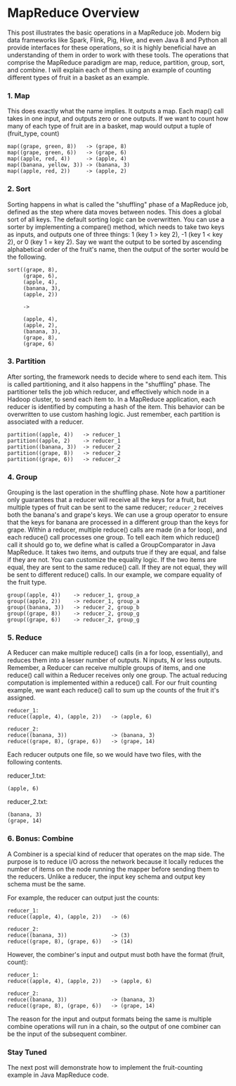 # MapReduce Overview

This post illustrates the basic operations in a MapReduce job. Modern big data frameworks like Spark, Flink, Pig, Hive, and even Java 8 and Python all provide interfaces for these operations, so it is highly beneficial have an understanding of them in order to work with these tools. The operations that comprise the MapReduce paradigm are map, reduce, partition, group, sort, and combine. I will explain each of them using an example of counting different types of fruit in a basket as an example.

### 1. Map
This does exactly what the name implies. It outputs a map. Each map() call takes in one input, and outputs zero or one outputs. If we want to count how many of each type of fruit are in a basket, map would output a tuple of (fruit_type, count)

```
map((grape, green, 8))   -> (grape, 8)
map((grape, green, 6))   -> (grape, 6)
map((apple, red, 4))     -> (apple, 4)
map((banana, yellow, 3)) -> (banana, 3)
map((apple, red, 2))     -> (apple, 2)
```

### 2. Sort
Sorting happens in what is called the "shuffling" phase of a MapReduce job, defined as the step where data moves between nodes. This does a global sort of all keys. The default sorting logic can be overwritten. You can use a sorter by implementing a compare() method, which needs to take two keys as inputs, and outputs one of three things: 1 (key 1 > key 2), -1 (key 1 < key 2), or 0 (key 1 = key 2).  Say we want the output to be sorted by ascending alphabetical order of the fruit's name, then the output of the sorter would be the following.

```
sort((grape, 8),
     (grape, 6),
     (apple, 4),
     (banana, 3),
     (apple, 2))

     ->

     (apple, 4),
     (apple, 2),
     (banana, 3),
     (grape, 8),
     (grape, 6)

```

### 3. Partition
After sorting, the framework needs to decide where to send each item. This is called partitioning, and it also happens in the "shuffling" phase. The partitioner tells the job which reducer, and effectively which node in a Hadoop cluster, to send each item to. In a MapReduce application, each reducer is identified by computing a hash of the item. This behavior can be overwritten to use custom hashing logic. Just remember, each partition is associated with a reducer.

```
partition((apple, 4))   -> reducer_1
partition((apple, 2)    -> reducer_1
partition((banana, 3))  -> reducer_2
partition((grape, 8))   -> reducer_2
partition((grape, 6))   -> reducer_2
```

### 4. Group
Grouping is the last operation in the shuffling phase. Note how a partitioner only guarantees that a reducer will receive all the keys for a fruit, but multiple types of fruit can be sent to the same reducer; `reducer_2` receives both the banana's and grape's keys. We can use a group operator to ensure that the keys for banana are processed in a different group than the keys for grape. Within a reducer, multiple reduce() calls are made (in a for loop), and each reduce() call processes one group. To tell each item which reduce() call it should go to, we define what is called a GroupComparator in Java MapReduce. It takes two items, and outputs true if they are equal, and false if they are not. You can customize the equality logic. If the two items are equal, they are sent to the same reduce() call. If they are not equal, they will be sent to different reduce() calls. In our example, we compare equality of the fruit type.

```
group((apple, 4))    -> reducer_1, group_a
group((apple, 2))    -> reducer_1, group_a
group((banana, 3))   -> reducer_2, group_b
group((grape, 8))    -> reducer_2, group_g
group((grape, 6))    -> reducer_2, group_g
```

### 5. Reduce
A Reducer can make multiple reduce() calls (in a for loop, essentially), and reduces them into a lesser number of outputs. N inputs, N or less outputs. Remember, a Reducer can receive multiple groups of items, and one reduce() call within a Reducer receives only one group. The actual reducing computation is implemented within a reduce() call. For our fruit counting example, we want each reduce() call to sum up the counts of the fruit it's assigned.

```
reducer_1:
reduce((apple, 4), (apple, 2))   -> (apple, 6)

reducer_2:
reduce((banana, 3))              -> (banana, 3)
reduce((grape, 8), (grape, 6))   -> (grape, 14)
```

Each reducer outputs one file, so we would have two files, with the following contents.

reducer_1.txt:
```
(apple, 6)
```

reducer_2.txt:
```
(banana, 3)
(grape, 14)
```

### 6. Bonus: Combine
A Combiner is a special kind of reducer that operates on the map side. The purpose is to reduce I/O across the network because it locally reduces the number of items on the node running the mapper before sending them to the reducers. Unlike a reducer, the input key schema and output key schema must be the same. 

For example, the reducer can output just the counts:

```
reducer_1:
reduce((apple, 4), (apple, 2))   -> (6)

reducer_2:
reduce((banana, 3))              -> (3)
reduce((grape, 8), (grape, 6))   -> (14)
```

However, the combiner's input and output must both have the format (fruit, count):

```
reducer_1:
reduce((apple, 4), (apple, 2))   -> (apple, 6)

reducer_2:
reduce((banana, 3))              -> (banana, 3)
reduce((grape, 8), (grape, 6))   -> (grape, 14)
```

The reason for the input and output formats being the same is multiple combine operations will run in a chain, so the output of one combiner can be the input of the subsequent combiner.

### Stay Tuned
The next post will demonstrate how to implement the fruit-counting example in Java MapReduce code.
